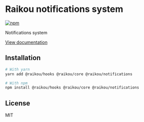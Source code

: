 # Raikou notifications system

[![npm](https://img.shields.io/npm/dm/@raikou/notifications)](https://www.npmjs.com/package/@raikou/notifications)

Notifications system

[View documentation](https://mantine.dev/)

## Installation

```bash
# With yarn
yarn add @raikou/hooks @raikou/core @raikou/notifications

# With npm
npm install @raikou/hooks @raikou/core @raikou/notifications
```

## License

MIT

